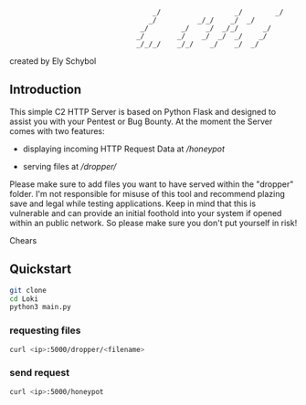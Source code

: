                                                              
                                       _/                  _/        _/  
                                      _/          _/_/    _/  _/         
                                    _/        _/    _/  _/_/      _/    
                                   _/        _/    _/  _/  _/    _/     
                                   _/_/_/    _/_/    _/    _/  _/      


created by Ely Schybol

## Introduction
This simple C2 HTTP Server is based on Python Flask and designed to assist you with your Pentest or Bug Bounty.
At the moment the Server comes with two features:

* displaying incoming HTTP Request Data at */honeypot*

* serving files at */dropper/<filename>*

Please make sure to add files you want to have served within the "dropper" folder.
I'm not responsible for misuse of this tool and recommend plazing save and legal while testing applications. 
Keep in mind that this is vulnerable and can provide an initial foothold into your system if opened within an public network. So please make sure you don't put yourself in risk! 

Chears

## Quickstart
```bash
git clone 
cd Loki 
python3 main.py
```

### requesting files
```bash
curl <ip>:5000/dropper/<filename>
```

### send request
```bash
curl <ip>:5000/honeypot
```
